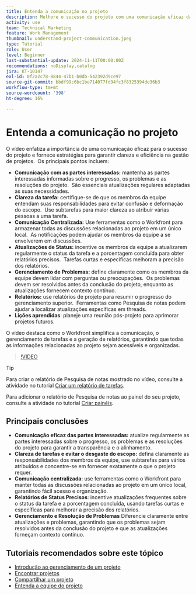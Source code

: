 ```yaml
---
title: Entenda a comunicação no projeto
description: Melhore o sucesso do projeto com uma comunicação eficaz das partes interessadas, clareza das tarefas, discussões centralizadas, relatórios precisos de status e resolução proativa de problemas para manter o alinhamento e a eficiência.
activity: use
team: Technical Marketing
feature: Work Management
thumbnail: understand-project-communication.jpeg
type: Tutorial
role: User
level: Beginner
last-substantial-update: 2024-11-11T00:00:00Z
recommendations: noDisplay,catalog
jira: KT-10147
exl-id: 0f2a2c78-8844-47b1-b0db-542392d9ce97
source-git-commit: bbdf99c6bc1be714077fd94fc3f8325394de36b3
workflow-type: tm+mt
source-wordcount: '398'
ht-degree: 16%

---
```


# Entenda a comunicação no projeto

O vídeo enfatiza a importância de uma comunicação eficaz para o sucesso do projeto e fornece estratégias para garantir clareza e eficiência na gestão de projetos. &#x200B; Os principais pontos incluem:
* **Comunicação com as partes interessadas:** mantenha as partes interessadas informadas sobre o progresso, os problemas e as resoluções do projeto. &#x200B; São essenciais atualizações regulares adaptadas às suas necessidades. &#x200B;
* **Clareza da tarefa:** certifique-se de que os membros da equipe entendam suas responsabilidades para evitar confusão e deformação do escopo. &#x200B; Use subtarefas para maior clareza ao atribuir várias pessoas a uma tarefa. &#x200B;
* **Comunicação Centralizada:** Use ferramentas como o Workfront para armazenar todas as discussões relacionadas ao projeto em um único local. &#x200B; As notificações podem ajudar os membros da equipe a se envolverem em discussões. &#x200B;
* **Atualizações de Status:** incentive os membros da equipe a atualizarem regularmente o status da tarefa e a porcentagem concluída para obter relatórios precisos. &#x200B; Tarefas curtas e específicas melhoram a precisão dos relatórios. &#x200B;
* **Gerenciamento de Problemas:** define claramente como os membros da equipe devem lidar com perguntas ou preocupações. &#x200B; Os problemas devem ser resolvidos antes da conclusão do projeto, enquanto as atualizações fornecem contexto contínuo. &#x200B;
* **Relatórios:** use relatórios de projeto para resumir o progresso do gerenciamento superior. &#x200B; Ferramentas como Pesquisa de notas podem ajudar a localizar atualizações específicas em threads. &#x200B;
* **Lições aprendidas**: planeje uma reunião pós-projeto para aprimorar projetos futuros. &#x200B;

O vídeo destaca como o Workfront simplifica a comunicação, o gerenciamento de tarefas e a geração de relatórios, garantindo que todas as informações relacionadas ao projeto sejam acessíveis e organizadas. &#x200B;

>[!VIDEO](https://video.tv.adobe.com/v/3419150/?quality=12&learn=on&enablevpops=1)

>[!TIP]
>
>Para criar o relatório de Pesquisa de notas mostrado no vídeo, consulte a atividade no tutorial [Criar um relatório de tarefas](https://experienceleague.adobe.com/en/docs/workfront-learn/tutorials-workfront/reporting/basic-reporting/create-a-task-report#activity-1-create-a-note-report-with-prompts).
>
>Para adicionar o relatório de Pesquisa de notas ao painel do seu projeto, consulte a atividade no tutorial [Criar painéis](https://experienceleague.adobe.com/docs/workfront-learn/tutorials-workfront/reporting/basic-reporting/create-dashboards.html#activity-1-create-a-dashboard).

## Principais conclusões

* **Comunicação eficaz das partes interessadas:** atualize regularmente as partes interessadas sobre o progresso, os problemas e as resoluções do projeto para garantir a transparência e o alinhamento.
* **Clareza de tarefas e evitar o desgaste do escopo:** defina claramente as responsabilidades dos membros da equipe, use subtarefas para vários atribuídos e concentre-se em fornecer exatamente o que o projeto requer.
* **Comunicação centralizada**: use ferramentas como o Workfront para manter todas as discussões relacionadas ao projeto em um único local, garantindo fácil acesso e organização.
* **Relatórios de Status Precisos**: incentive atualizações frequentes sobre o status da tarefa e a porcentagem concluída, usando tarefas curtas e específicas para melhorar a precisão dos relatórios.
* **Gerenciamento e Resolução de Problemas** Diferencie claramente entre atualizações e problemas, garantindo que os problemas sejam resolvidos antes da conclusão do projeto e que as atualizações forneçam contexto contínuo. &#x200B;


## Tutoriais recomendados sobre este tópico

* [Introdução ao gerenciamento de um projeto](/help/manage-work/projects/getting-started-manage-a-project.md)
* [Encontrar projetos](/help/manage-work/projects/find-projects.md)
* [Compartilhar um projeto](/help/manage-work/projects/share-a-project.md)
* [Entenda a equipe do projeto](/help/manage-work/projects/understand-the-project-team.md)

